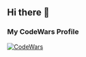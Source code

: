 ## Hi there 👋

### My CodeWars Profile
[![CodeWars](https://www.codewars.com/users/Arstol/badges/small)](https://www.codewars.com/users/Arstol)

<!--
**ArseniiT/ArseniiT** is a ✨ _special_ ✨ repository because its `README.md` (this file) appears on your GitHub profile.

Here are some ideas to get you started:

- 🔭 I’m currently working on ...
- 🌱 I’m currently learning ...
- 👯 I’m looking to collaborate on ...
- 🤔 I’m looking for help with ...
- 💬 Ask me about ...
- 📫 How to reach me: ...
- 😄 Pronouns: ...
- ⚡ Fun fact: ...
-->
